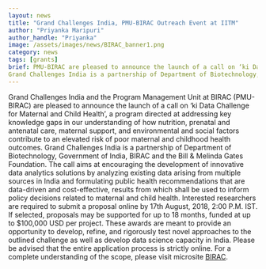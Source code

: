 ```yaml
---
layout: news
title: "Grand Challenges India, PMU-BIRAC Outreach Event at IITM"
author: "Priyanka Maripuri"
author_handle: "Priyanka"
image: /assets/images/news/BIRAC_banner1.png
category: news
tags: [grants]
brief: PMU-BIRAC are pleased to announce the launch of a call on ‘ki Data Challenge for Maternal and Child Health’, a program directed at addressing key knowledge gaps in our understanding of how nutrition, prenatal and antenatal care, maternal support, and environmental and social factors contribute to an elevated risk of poor maternal and childhood health outcomes.
Grand Challenges India is a partnership of Department of Biotechnology, Government of India, BIRAC and the Bill & Melinda Gates Foundation.
---
```


Grand Challenges India and the Program Management Unit at BIRAC (PMU-BIRAC) are pleased to announce the launch of a call on ‘ki Data Challenge for Maternal and Child Health’, a program directed at addressing key knowledge gaps in our understanding of how nutrition, prenatal and antenatal care, maternal support, and environmental and social factors contribute to an elevated risk of poor maternal and childhood health outcomes.
Grand Challenges India is a partnership of Department of Biotechnology, Government of India, BIRAC and the Bill & Melinda Gates Foundation.
The call aims at encouraging the development of innovative data analytics solutions by analyzing existing data arising from multiple sources in India and formulating public health recommendations that are data-driven and cost-effective, results from which shall be used to inform policy decisions related to maternal and child health.
Interested researchers are required to submit a proposal online by 17th August, 2018, 2:00 P.M. IST. If selected, proposals may be supported for up to 18 months, funded at up to $100,000 USD per project. These awards are meant to provide an opportunity to develop, refine, and rigorously test novel approaches to the outlined challenge as well as develop data science capacity in India.
Please be advised that the entire application process is strictly online.
For a complete understanding of the scope, please visit microsite [BIRAC](www.birac.nic.in/grandchallengesindia). 
